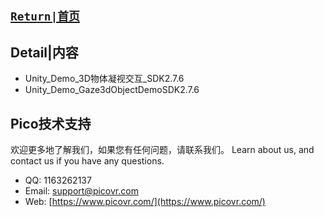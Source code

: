  ##  [ `Return|首页` ](https://github.com/PicoSupport/PicoSupport)


## Detail|内容
- Unity_Demo_3D物体凝视交互_SDK2.7.6
- Unity_Demo_Gaze3dObjectDemoSDK2.7.6
## Pico技术支持
欢迎更多地了解我们，如果您有任何问题，请联系我们。
Learn about us, and contact us if you have any questions. 
- QQ:  1163262137
- Email:  support@picovr.com
- Web:  [https://www.picovr.com/](https://www.picovr.com/)
